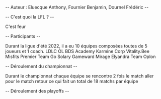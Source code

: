 -- Auteur : Eluecque Anthony, Fournier Benjamin, Dournel Frédéric --

-- C'est quoi la LFL ? --

C'est feur

-- Participants --

Durant la ligue d'été 2022, il a eu 10 équipes composées toutes de 5 joueurs et 1 coach.
LDLC OL
BDS Academy
Karmine Corp
Vitality.Bee
Misfits Premier
Team Go
Solary
Gameward
Mirage Elyandra
Team Oplon 

-- Déroulement du championnat --

Durant le championnat chaque équipe se rencontre 2 fois le match aller pour le match retour ce qui fait un total de 18 matchs par équipe

-- Déroulement des playoffs --


